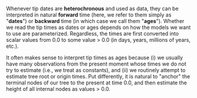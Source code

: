 
Whenever tip dates are __heterochronous__ and used as data, they can
be interpreted in natural __forward__ time (here, we refer to them
simply as "__dates__") or __backward__ time (in which case we call
them "__ages__").
Whether we read the tip times as dates or ages depends on how the
models we want to use are parameterized.
Regardless, the times are first converted into scalar values from 0.0
to some value > 0.0 (in days, years, millions of years, etc.).

It often makes sense to interpret tip times as ages because (i) we
usually have many observations from the present moment whose times we
do not try to estimate (i.e., we treat as constants), and (ii) we
routinely attempt to estimate tree root or origin times.
Put differently, it is natural to "anchor" the terminal nodes of our
tree to the present at time 0.0, and then estimate the height of all
internal nodes as values > 0.0.
